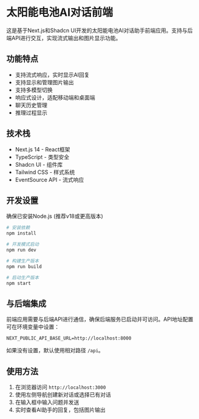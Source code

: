# 太阳能电池AI对话前端

这是基于Next.js和Shadcn UI开发的太阳能电池AI对话助手前端应用。支持与后端API进行交互，实现流式输出和图片显示功能。

## 功能特点

- 支持流式响应，实时显示AI回复
- 支持显示和管理图片输出
- 支持多模型切换
- 响应式设计，适配移动端和桌面端
- 聊天历史管理
- 推理过程显示

## 技术栈

- Next.js 14 - React框架
- TypeScript - 类型安全
- Shadcn UI - 组件库
- Tailwind CSS - 样式系统
- EventSource API - 流式响应

## 开发设置

确保已安装Node.js (推荐v18或更高版本)

```bash
# 安装依赖
npm install

# 开发模式启动
npm run dev

# 构建生产版本
npm run build

# 启动生产版本
npm start
```

## 与后端集成

前端应用需要与后端API进行通信，确保后端服务已启动并可访问。API地址配置可在环境变量中设置：

```
NEXT_PUBLIC_API_BASE_URL=http://localhost:8000
```

如果没有设置，默认使用相对路径 `/api`。

## 使用方法

1. 在浏览器访问 `http://localhost:3000`
2. 使用左侧导航创建新对话或选择已有对话
3. 在输入框中输入问题并发送
4. 实时查看AI助手的回复，包括图片输出
